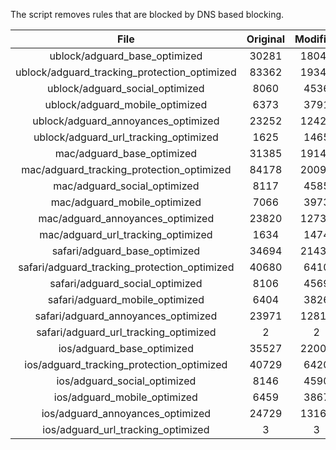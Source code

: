 The script removes rules that are blocked by DNS based blocking.


| File | Original | Modified |
|:----:|:-----:|:-----:|
| ublock/adguard_base_optimized | 30281 | 18041 |
| ublock/adguard_tracking_protection_optimized | 83362 | 19348 |
| ublock/adguard_social_optimized | 8060 | 4536 |
| ublock/adguard_mobile_optimized | 6373 | 3791 |
| ublock/adguard_annoyances_optimized | 23252 | 12421 |
| ublock/adguard_url_tracking_optimized | 1625 | 1465 |
| mac/adguard_base_optimized | 31385 | 19149 |
| mac/adguard_tracking_protection_optimized | 84178 | 20095 |
| mac/adguard_social_optimized | 8117 | 4585 |
| mac/adguard_mobile_optimized | 7066 | 3973 |
| mac/adguard_annoyances_optimized | 23820 | 12739 |
| mac/adguard_url_tracking_optimized | 1634 | 1474 |
| safari/adguard_base_optimized | 34694 | 21430 |
| safari/adguard_tracking_protection_optimized | 40680 | 6410 |
| safari/adguard_social_optimized | 8106 | 4569 |
| safari/adguard_mobile_optimized | 6404 | 3826 |
| safari/adguard_annoyances_optimized | 23971 | 12813 |
| safari/adguard_url_tracking_optimized | 2 | 2 |
| ios/adguard_base_optimized | 35527 | 22002 |
| ios/adguard_tracking_protection_optimized | 40729 | 6420 |
| ios/adguard_social_optimized | 8146 | 4590 |
| ios/adguard_mobile_optimized | 6459 | 3867 |
| ios/adguard_annoyances_optimized | 24729 | 13168 |
| ios/adguard_url_tracking_optimized | 3 | 3 |